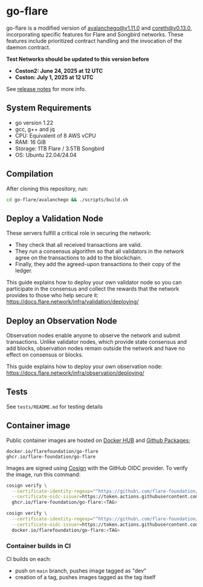 # go-flare

go-flare is a modified version of [avalanchego@v1.11.0](https://github.com/ava-labs/avalanchego/releases/tag/v1.11.0) and [coreth@v0.13.0](https://github.com/ava-labs/coreth/releases/tag/v0.13.0), incorporating specific features for Flare and Songbird networks. These features include prioritized contract handling and the invocation of the daemon contract.

**Test Networks should be updated to this version before**

- **Coston2: June 24, 2025 at 12 UTC**
- **Coston: July 1, 2025 at 12 UTC**

See [release notes](./RELEASES-flare.md) for more info.

## System Requirements

- go version 1.22
- gcc, g++ and jq
- CPU: Equivalent of 8 AWS vCPU
- RAM: 16 GiB
- Storage: 1TB Flare / 3.5TB Songbird
- OS: Ubuntu 22.04/24.04

## Compilation

After cloning this repository, run:

```sh
cd go-flare/avalanchego && ./scripts/build.sh
```

## Deploy a Validation Node

These servers fulfill a critical role in securing the network:

- They check that all received transactions are valid.
- They run a consensus algorithm so that all validators in the network agree on the transactions to add to the blockchain.
- Finally, they add the agreed-upon transactions to their copy of the ledger.

This guide explains how to deploy your own validator node so you can participate in the consensus and collect the rewards that the network provides to those who help secure it: <https://docs.flare.network/infra/validation/deploying/>

## Deploy an Observation Node

Observation nodes enable anyone to observe the network and submit transactions. Unlike validator nodes, which provide state consensus and add blocks, observation nodes remain outside the network and have no effect on consensus or blocks.

This guide explains how to deploy your own observation node: <https://docs.flare.network/infra/observation/deploying/>

## Tests

See `tests/README.md` for testing details

## Container image

Public container images are hosted on [Docker HUB](https://hub.docker.com/r/flarefoundation/go-flare) and [Github Packages](https://github.com/orgs/flare-foundation/packages?repo_name=go-flare);

```
docker.io/flarefoundation/go-flare
ghcr.io/flare-foundation/go-flare
```

Images are signed using [Cosign](https://github.com/sigstore/cosign) with the GitHub OIDC provider. To verify the image, run this command:

```bash
cosign verify \
  --certificate-identity-regexp="^https://github\.com/flare-foundation/go-flare/\.github/workflows/build-container\.yml@" \
  --certificate-oidc-issuer=https://token.actions.githubusercontent.com \
  ghcr.io/flare-foundation/go-flare:<TAG>

cosign verify \
  --certificate-identity-regexp="^https://github\.com/flare-foundation/go-flare/\.github/workflows/build-container\.yml@" \
  --certificate-oidc-issuer=https://token.actions.githubusercontent.com \
  docker.io/flarefoundation/go-flare:<TAG>
```

### Container builds in CI

CI builds on each:

- push on `main` branch, pushes image tagged as "dev"
- creation of a tag, pushes images tagged as the tag itself
